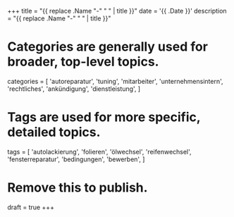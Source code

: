 +++
title = "{{ replace .Name "-" " " | title }}"
date = '{{ .Date }}'
description = "{{ replace .Name "-" " " | title }}"
# Categories are generally used for broader, top-level topics.
categories = [
 'autoreparatur',
 'tuning',
 'mitarbeiter',
 'unternehmensintern',
 'rechtliches',
 'ankündigung',
 'dienstleistung',
]
# Tags are used for more specific, detailed topics.
tags = [
 'autolackierung',
 'folieren',
 'ölwechsel',
 'reifenwechsel',
 'fensterreparatur',
 'bedingungen',
 'bewerben',
]
# Remove this to publish.
draft = true
+++
